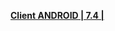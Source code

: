 **[Client ANDROID | 7.4 |  ](https://bundle.bh3.com/ptpublic/rel/20240325143924_D6bZkQP9zm8vNajM/CPS/20240321-183112-gf_android_ota-versions-v7_4-Invitation_to_the_Mad_Banquet_gw.apk)**
